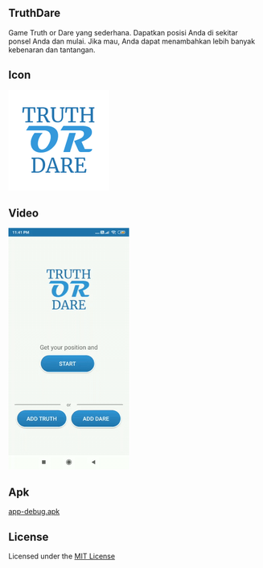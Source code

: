 ## **TruthDare**
Game Truth or Dare yang sederhana. Dapatkan posisi Anda di sekitar ponsel Anda dan mulai. Jika mau, Anda dapat menambahkan lebih banyak kebenaran dan tantangan.

## **Icon**
![icon](src/icon.png)

## **Video**
![](src/video.gif)

## **Apk**
[app-debug.apk](src/app-debug.apk?raw=true)

## **License**
Licensed under the [MIT License](LICENSE)
